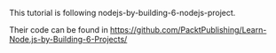 This tutorial is following nodejs-by-building-6-nodejs-project.

Their code can be found in https://github.com/PacktPublishing/Learn-Node.js-by-Building-6-Projects/